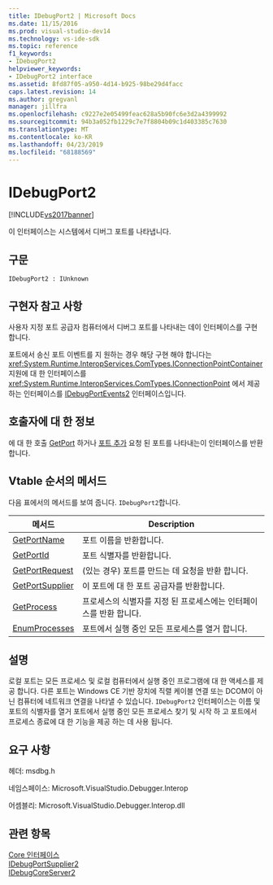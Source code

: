 ```yaml
---
title: IDebugPort2 | Microsoft Docs
ms.date: 11/15/2016
ms.prod: visual-studio-dev14
ms.technology: vs-ide-sdk
ms.topic: reference
f1_keywords:
- IDebugPort2
helpviewer_keywords:
- IDebugPort2 interface
ms.assetid: 8fd87f05-a950-4d14-b925-98be29d4facc
caps.latest.revision: 14
ms.author: gregvanl
manager: jillfra
ms.openlocfilehash: c9227e2e05499feac628a5b90fc6e3d2a4399992
ms.sourcegitcommit: 94b3a052fb1229c7e7f8804b09c1d403385c7630
ms.translationtype: MT
ms.contentlocale: ko-KR
ms.lasthandoff: 04/23/2019
ms.locfileid: "68188569"
---
```

# <a name="idebugport2"></a>IDebugPort2
[!INCLUDE[vs2017banner](../../../includes/vs2017banner.md)]

이 인터페이스는 시스템에서 디버그 포트를 나타냅니다.  
  
## <a name="syntax"></a>구문  
  
```  
IDebugPort2 : IUnknown  
```  
  
## <a name="notes-for-implementers"></a>구현자 참고 사항  
 사용자 지정 포트 공급자 컴퓨터에서 디버그 포트를 나타내는 데이 인터페이스를 구현 합니다.  
  
 포트에서 송신 포트 이벤트를 지 원하는 경우 해당 구현 해야 합니다는 <xref:System.Runtime.InteropServices.ComTypes.IConnectionPointContainer> 지원에 대 한 인터페이스를 <xref:System.Runtime.InteropServices.ComTypes.IConnectionPoint> 에서 제공 하는 인터페이스를 [IDebugPortEvents2](../../../extensibility/debugger/reference/idebugportevents2.md) 인터페이스입니다.  
  
## <a name="notes-for-callers"></a>호출자에 대 한 정보  
 에 대 한 호출 [GetPort](../../../extensibility/debugger/reference/idebugportsupplier2-getport.md) 하거나 [포트 추가](../../../extensibility/debugger/reference/idebugportsupplier2-addport.md) 요청 된 포트를 나타내는이 인터페이스를 반환 합니다.  
  
## <a name="methods-in-vtable-order"></a>Vtable 순서의 메서드  
 다음 표에서의 메서드를 보여 줍니다. `IDebugPort2`합니다.  
  
|메서드|Description|  
|------------|-----------------|  
|[GetPortName](../../../extensibility/debugger/reference/idebugport2-getportname.md)|포트 이름을 반환합니다.|  
|[GetPortId](../../../extensibility/debugger/reference/idebugport2-getportid.md)|포트 식별자를 반환합니다.|  
|[GetPortRequest](../../../extensibility/debugger/reference/idebugport2-getportrequest.md)|(있는 경우) 포트를 만드는 데 요청을 반환 합니다.|  
|[GetPortSupplier](../../../extensibility/debugger/reference/idebugport2-getportsupplier.md)|이 포트에 대 한 포트 공급자를 반환합니다.|  
|[GetProcess](../../../extensibility/debugger/reference/idebugport2-getprocess.md)|프로세스의 식별자를 지정 된 프로세스에는 인터페이스를 반환 합니다.|  
|[EnumProcesses](../../../extensibility/debugger/reference/idebugport2-enumprocesses.md)|포트에서 실행 중인 모든 프로세스를 열거 합니다.|  
  
## <a name="remarks"></a>설명  
 로컬 포트는 모든 프로세스 및 로컬 컴퓨터에서 실행 중인 프로그램에 대 한 액세스를 제공 합니다. 다른 포트는 Windows CE 기반 장치에 직렬 케이블 연결 또는 DCOM이 아닌 컴퓨터에 네트워크 연결을 나타낼 수 있습니다. `IDebugPort2` 인터페이스는 이름 및 포트의 식별자를 열거 포트에서 실행 중인 모든 프로세스 찾기 및 시작 하 고 포트에서 프로세스 종료에 대 한 기능을 제공 하는 데 사용 됩니다.  
  
## <a name="requirements"></a>요구 사항  
 헤더: msdbg.h  
  
 네임스페이스: Microsoft.VisualStudio.Debugger.Interop  
  
 어셈블리: Microsoft.VisualStudio.Debugger.Interop.dll  
  
## <a name="see-also"></a>관련 항목  
 [Core 인터페이스](../../../extensibility/debugger/reference/core-interfaces.md)   
 [IDebugPortSupplier2](../../../extensibility/debugger/reference/idebugportsupplier2.md)   
 [IDebugCoreServer2](../../../extensibility/debugger/reference/idebugcoreserver2.md)
